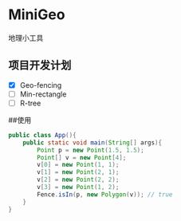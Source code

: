 # MiniGeo

地理小工具

## 项目开发计划

- [x] Geo-fencing
- [ ] Min-rectangle
- [ ] R-tree

##使用

```java
public class App(){
    public static void main(String[] args){
        Point p = new Point(1.5, 1.5);
        Point[] v = new Point[4];
        v[0] = new Point(1, 1);
        v[1] = new Point(2, 1);
        v[2] = new Point(2, 2);
        v[3] = new Point(1, 2);
        Fence.isIn(p, new Polygon(v)); // true
    }
}
```
